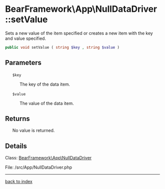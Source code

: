 # BearFramework\App\NullDataDriver::setValue

Sets a new value of the item specified or creates a new item with the key and value specified.

```php
public void setValue ( string $key , string $value )
```

## Parameters

&nbsp;&nbsp;&nbsp;&nbsp;&nbsp;&nbsp;`$key`

&nbsp;&nbsp;&nbsp;&nbsp;&nbsp;&nbsp;&nbsp;&nbsp;&nbsp;&nbsp;&nbsp;&nbsp;The key of the data item.

&nbsp;&nbsp;&nbsp;&nbsp;&nbsp;&nbsp;`$value`

&nbsp;&nbsp;&nbsp;&nbsp;&nbsp;&nbsp;&nbsp;&nbsp;&nbsp;&nbsp;&nbsp;&nbsp;The value of the data item.

## Returns

&nbsp;&nbsp;&nbsp;&nbsp;&nbsp;&nbsp;No value is returned.

## Details

Class: [BearFramework\App\NullDataDriver](bearframework.app.nulldatadriver.class.md)

File: /src/App/NullDataDriver.php

---

[back to index](index.md)

